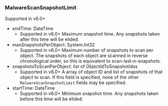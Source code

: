 ### MalwareScanSnapshotLimit
Supported in v6.0+

- endTime: DateTime
  - Supported in v6.0+
Maximum snapshot time.  Any snapshots taken after this time will be elided.
- maxSnapshotsPerObject: System.Int32
  - Supported in v6.0+
Maximum number of snapshots to scan per object.  The snapshots of each object are scanned in reverse chronological order, so this is equivalent to scan-last-n-snapshots.
- snapshotsToScanPerObject: list of ObjectIdToSnapshotIdss
  - Supported in v6.0+
A array of object ID and list of snapshots of that object to scan. If this field is specified, none of the other `MalwareScanSnapshotLimit` fields may be specified.
- startTime: DateTime
  - Supported in v6.0+
Minimum snapshot time.  Any snapshots taken before this time will be elided.
